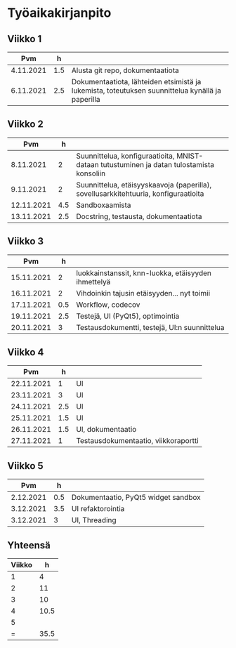 # Työaikakirjanpito

## Viikko 1

Pvm       | h |  |
-----------|------|--------|
4.11.2021 | 1.5 | Alusta git repo, dokumentaatiota |
6.11.2021 | 2.5 | Dokumentaatiota, lähteiden etsimistä ja lukemista, toteutuksen suunnittelua kynällä ja paperilla |

## Viikko 2

Pvm       | h |  |
-----------|------|--------|
8.11.2021 | 2 | Suunnittelua, konfiguraatioita, MNIST-dataan tutustuminen ja datan tulostamista konsoliin |
9.11.2021 | 2 | Suunnittelua, etäisyyskaavoja (paperilla), sovellusarkkitehtuuria, konfiguraatioita |
12.11.2021 | 4.5 | Sandboxaamista |
13.11.2021 | 2.5 | Docstring, testausta, dokumentaatiota |

## Viikko 3

Pvm       | h |  |
-----------|------|--------|
15.11.2021 | 2 | luokkainstanssit, knn-luokka, etäisyyden ihmettelyä |
16.11.2021 | 2 | Vihdoinkin tajusin etäisyyden... nyt toimii |
17.11.2021 | 0.5 | Workflow, codecov |
19.11.2021 | 2.5 | Testejä, UI (PyQt5), optimointia |
20.11.2021 | 3 | Testausdokumentti, testejä, UI:n suunnittelua |

## Viikko 4

Pvm       | h |  |
-----------|------|--------|
22.11.2021 | 1 | UI |
23.11.2021 | 3 | UI |
24.11.2021 | 2.5 | UI |
25.11.2021 | 1.5 | UI |
26.11.2021 | 1.5 | UI, dokumentaatio |
27.11.2021 | 1 | Testausdokumentaatio, viikkoraportti |

## Viikko 5

Pvm       | h |  |
-----------|------|--------|
2.12.2021 | 0.5 | Dokumentaatio, PyQt5 widget sandbox |
3.12.2021 | 3.5 | UI refaktorointia |
3.12.2021 | 3 | UI, Threading |


## Yhteensä

Viikko       | h | 
-----------|------|
1| 4 |
2| 11 |
3| 10 |
4| 10.5 |
5|  |
=| 35.5 |

